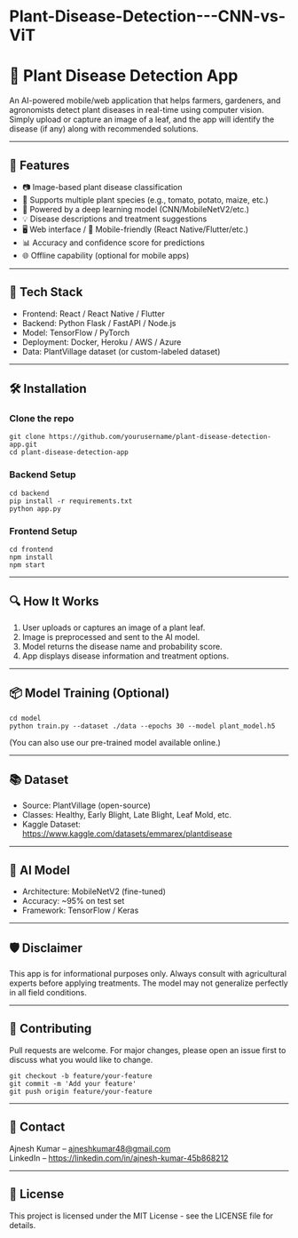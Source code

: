 # Plant-Disease-Detection---CNN-vs-ViT

# 🌿 Plant Disease Detection App

An AI-powered mobile/web application that helps farmers, gardeners, and agronomists detect plant diseases in real-time using computer vision. Simply upload or capture an image of a leaf, and the app will identify the disease (if any) along with recommended solutions.

---

## 🚀 Features

- 📷 Image-based plant disease classification
- 🌱 Supports multiple plant species (e.g., tomato, potato, maize, etc.)
- 🧠 Powered by a deep learning model (CNN/MobileNetV2/etc.)
- 💡 Disease descriptions and treatment suggestions
- 🖥️ Web interface / 📱 Mobile-friendly (React Native/Flutter/etc.)
- 📊 Accuracy and confidence score for predictions
- 🌐 Offline capability (optional for mobile apps)

---

## 🧠 Tech Stack

- Frontend: React / React Native / Flutter
- Backend: Python Flask / FastAPI / Node.js
- Model: TensorFlow / PyTorch
- Deployment: Docker, Heroku / AWS / Azure
- Data: PlantVillage dataset (or custom-labeled dataset)

---

## 🛠 Installation

### Clone the repo

    git clone https://github.com/yourusername/plant-disease-detection-app.git
    cd plant-disease-detection-app

### Backend Setup

    cd backend
    pip install -r requirements.txt
    python app.py

### Frontend Setup

    cd frontend
    npm install
    npm start

---

## 🔍 How It Works

1. User uploads or captures an image of a plant leaf.
2. Image is preprocessed and sent to the AI model.
3. Model returns the disease name and probability score.
4. App displays disease information and treatment options.

---

## 📦 Model Training (Optional)

    cd model
    python train.py --dataset ./data --epochs 30 --model plant_model.h5

(You can also use our pre-trained model available online.)

---

## 📚 Dataset

- Source: PlantVillage (open-source)
- Classes: Healthy, Early Blight, Late Blight, Leaf Mold, etc.
- Kaggle Dataset: https://www.kaggle.com/datasets/emmarex/plantdisease

---

## 🤖 AI Model

- Architecture: MobileNetV2 (fine-tuned)
- Accuracy: ~95% on test set
- Framework: TensorFlow / Keras

---

## 🛡 Disclaimer

This app is for informational purposes only. Always consult with agricultural experts before applying treatments. The model may not generalize perfectly in all field conditions.

---

## 🙌 Contributing

Pull requests are welcome. For major changes, please open an issue first to discuss what you would like to change.

    git checkout -b feature/your-feature
    git commit -m 'Add your feature'
    git push origin feature/your-feature

---

## 📧 Contact

Ajnesh Kumar – ajneshkumar48@gmail.com  
LinkedIn – https://linkedin.com/in/ajnesh-kumar-45b868212

---

## 📄 License

This project is licensed under the MIT License - see the LICENSE file for details.
